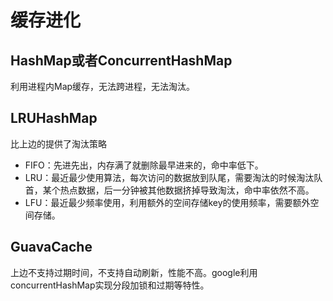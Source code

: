 # 缓存进化
## HashMap或者ConcurrentHashMap
利用进程内Map缓存，无法跨进程，无法淘汰。
## LRUHashMap
比上边的提供了淘汰策略
+ FIFO：先进先出，内存满了就删除最早进来的，命中率低下。
+ LRU：最近最少使用算法，每次访问的数据放到队尾，需要淘汰的时候淘汰队首，某个热点数据，后一分钟被其他数据挤掉导致淘汰，命中率依然不高。
+ LFU：最近最少频率使用，利用额外的空间存储key的使用频率，需要额外空间存储。
## GuavaCache
上边不支持过期时间，不支持自动刷新，性能不高。google利用concurrentHashMap实现分段加锁和过期等特性。
